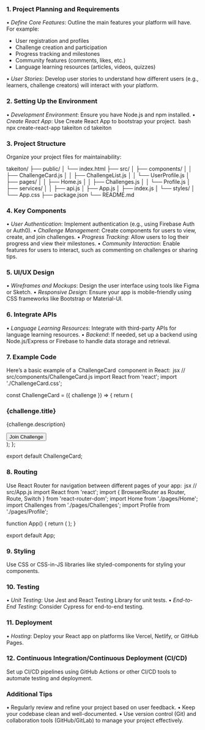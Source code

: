 ### 1. Project Planning and Requirements
•⁠  ⁠*Define Core Features*: Outline the main features your platform will have. For example:
  - User registration and profiles
  - Challenge creation and participation
  - Progress tracking and milestones
  - Community features (comments, likes, etc.)
  - Language learning resources (articles, videos, quizzes)

•⁠  ⁠*User Stories*: Develop user stories to understand how different users (e.g., learners, challenge creators) will interact with your platform.

### 2. Setting Up the Environment
•⁠  ⁠*Development Environment*: Ensure you have Node.js and npm installed.
•⁠  ⁠*Create React App*: Use Create React App to bootstrap your project.
  ⁠ bash
  npx create-react-app takeiton
  cd takeiton
   ⁠

### 3. Project Structure
Organize your project files for maintainability:

takeiton/
├── public/
│   └── index.html
├── src/
│   ├── components/
│   │   ├── ChallengeCard.js
│   │   ├── ChallengeList.js
│   │   └── UserProfile.js
│   ├── pages/
│   │   ├── Home.js
│   │   ├── Challenges.js
│   │   └── Profile.js
│   ├── services/
│   │   ├── api.js
│   ├── App.js
│   ├── index.js
│   └── styles/
│       └── App.css
├── package.json
└── README.md


### 4. Key Components
•⁠  ⁠*User Authentication*: Implement authentication (e.g., using Firebase Auth or Auth0).
•⁠  ⁠*Challenge Management*: Create components for users to view, create, and join challenges.
•⁠  ⁠*Progress Tracking*: Allow users to log their progress and view their milestones.
•⁠  ⁠*Community Interaction*: Enable features for users to interact, such as commenting on challenges or sharing tips.

### 5. UI/UX Design
•⁠  ⁠*Wireframes and Mockups*: Design the user interface using tools like Figma or Sketch.
•⁠  ⁠*Responsive Design*: Ensure your app is mobile-friendly using CSS frameworks like Bootstrap or Material-UI.

### 6. Integrate APIs
•⁠  ⁠*Language Learning Resources*: Integrate with third-party APIs for language learning resources.
•⁠  ⁠*Backend*: If needed, set up a backend using Node.js/Express or Firebase to handle data storage and retrieval.

### 7. Example Code
Here’s a basic example of a ⁠ ChallengeCard ⁠ component in React:
⁠ jsx
// src/components/ChallengeCard.js
import React from 'react';
import './ChallengeCard.css';

const ChallengeCard = ({ challenge }) => {
  return (
    <div className="challenge-card">
      <h3>{challenge.title}</h3>
      <p>{challenge.description}</p>
      <button>Join Challenge</button>
    </div>
  );
};

export default ChallengeCard;
 ⁠

### 8. Routing
Use React Router for navigation between different pages of your app:
⁠ jsx
// src/App.js
import React from 'react';
import { BrowserRouter as Router, Route, Switch } from 'react-router-dom';
import Home from './pages/Home';
import Challenges from './pages/Challenges';
import Profile from './pages/Profile';

function App() {
  return (
    <Router>
      <Switch>
        <Route path="/" exact component={Home} />
        <Route path="/challenges" component={Challenges} />
        <Route path="/profile" component={Profile} />
      </Switch>
    </Router>
  );
}

export default App;
 ⁠

### 9. Styling
Use CSS or CSS-in-JS libraries like styled-components for styling your components.

### 10. Testing
•⁠  ⁠*Unit Testing*: Use Jest and React Testing Library for unit tests.
•⁠  ⁠*End-to-End Testing*: Consider Cypress for end-to-end testing.

### 11. Deployment
•⁠  ⁠*Hosting*: Deploy your React app on platforms like Vercel, Netlify, or GitHub Pages.

### 12. Continuous Integration/Continuous Deployment (CI/CD)
Set up CI/CD pipelines using GitHub Actions or other CI/CD tools to automate testing and deployment.

### Additional Tips
•⁠  ⁠Regularly review and refine your project based on user feedback.
•⁠  ⁠Keep your codebase clean and well-documented.
•⁠  ⁠Use version control (Git) and collaboration tools (GitHub/GitLab) to manage your project effectively.

